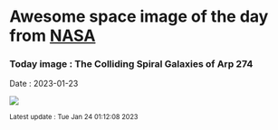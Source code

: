
# Awesome space image of the day from [NASA](https://api.nasa.gov/)

### Today image : The Colliding Spiral Galaxies of Arp 274
Date : 2023-01-23

![](https://apod.nasa.gov/apod/image/2301/Arp274_HubbleOzsarac_1080.jpg)

<small>Latest update : Tue Jan 24 01:12:08 2023</small>
        